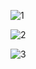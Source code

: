 

![1](https://github.com/fthatmc/RapidApiProject-SonaHotel-/assets/136472585/b07f5a4f-182e-453f-b4c9-58a18e3f3632)

![2](https://github.com/fthatmc/RapidApiProject-SonaHotel-/assets/136472585/042e810f-2a0e-4689-9245-9c3066a06848)

![3](https://github.com/fthatmc/RapidApiProject-SonaHotel-/assets/136472585/65a75a07-d1c6-4244-abf1-bf553584484b)

